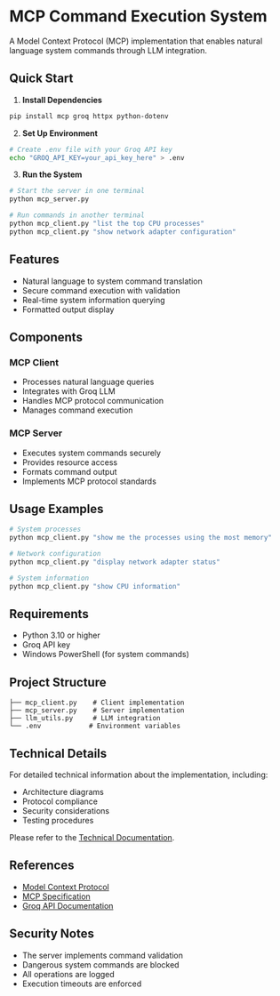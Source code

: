 # MCP Command Execution System

A Model Context Protocol (MCP) implementation that enables natural language system commands through LLM integration.

## Quick Start

1. **Install Dependencies**
```bash
pip install mcp groq httpx python-dotenv
```

2. **Set Up Environment**
```bash
# Create .env file with your Groq API key
echo "GROQ_API_KEY=your_api_key_here" > .env
```

3. **Run the System**
```bash
# Start the server in one terminal
python mcp_server.py

# Run commands in another terminal
python mcp_client.py "list the top CPU processes"
python mcp_client.py "show network adapter configuration"
```

## Features

- Natural language to system command translation
- Secure command execution with validation
- Real-time system information querying
- Formatted output display

## Components

### MCP Client
- Processes natural language queries
- Integrates with Groq LLM
- Handles MCP protocol communication
- Manages command execution

### MCP Server
- Executes system commands securely
- Provides resource access
- Formats command output
- Implements MCP protocol standards

## Usage Examples

```bash
# System processes
python mcp_client.py "show me the processes using the most memory"

# Network configuration
python mcp_client.py "display network adapter status"

# System information
python mcp_client.py "show CPU information"
```

## Requirements

- Python 3.10 or higher
- Groq API key
- Windows PowerShell (for system commands)

## Project Structure

```
├── mcp_client.py    # Client implementation
├── mcp_server.py    # Server implementation
├── llm_utils.py     # LLM integration
└── .env            # Environment variables
```

## Technical Details

For detailed technical information about the implementation, including:
- Architecture diagrams
- Protocol compliance
- Security considerations
- Testing procedures

Please refer to the [Technical Documentation](docs/TECHNICAL.md).

## References

- [Model Context Protocol](https://modelcontextprotocol.io)
- [MCP Specification](https://spec.modelcontextprotocol.io)
- [Groq API Documentation](https://docs.groq.com)

## Security Notes

- The server implements command validation
- Dangerous system commands are blocked
- All operations are logged
- Execution timeouts are enforced

